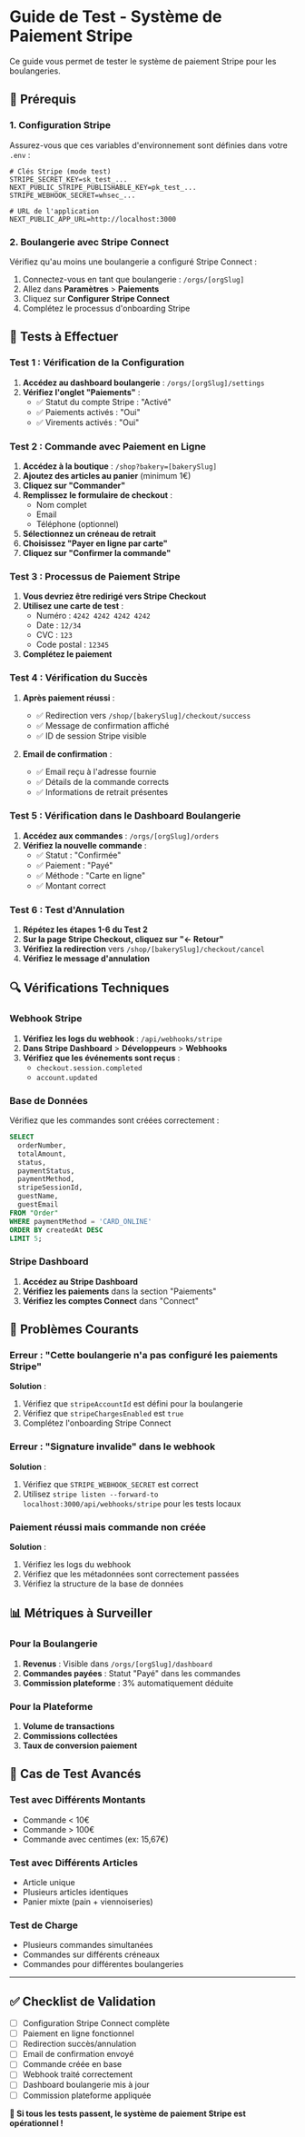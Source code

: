 # Guide de Test - Système de Paiement Stripe

Ce guide vous permet de tester le système de paiement Stripe pour les boulangeries.

## 🔧 Prérequis

### 1. Configuration Stripe

Assurez-vous que ces variables d'environnement sont définies dans votre `.env` :

```env
# Clés Stripe (mode test)
STRIPE_SECRET_KEY=sk_test_...
NEXT_PUBLIC_STRIPE_PUBLISHABLE_KEY=pk_test_...
STRIPE_WEBHOOK_SECRET=whsec_...

# URL de l'application
NEXT_PUBLIC_APP_URL=http://localhost:3000
```

### 2. Boulangerie avec Stripe Connect

Vérifiez qu'au moins une boulangerie a configuré Stripe Connect :

1. Connectez-vous en tant que boulangerie : `/orgs/[orgSlug]`
2. Allez dans **Paramètres** > **Paiements**
3. Cliquez sur **Configurer Stripe Connect**
4. Complétez le processus d'onboarding Stripe

## 🧪 Tests à Effectuer

### Test 1 : Vérification de la Configuration

1. **Accédez au dashboard boulangerie** : `/orgs/[orgSlug]/settings`
2. **Vérifiez l'onglet "Paiements"** :
   - ✅ Statut du compte Stripe : "Activé"
   - ✅ Paiements activés : "Oui"
   - ✅ Virements activés : "Oui"

### Test 2 : Commande avec Paiement en Ligne

1. **Accédez à la boutique** : `/shop?bakery=[bakerySlug]`
2. **Ajoutez des articles au panier** (minimum 1€)
3. **Cliquez sur "Commander"**
4. **Remplissez le formulaire de checkout** :
   - Nom complet
   - Email
   - Téléphone (optionnel)
5. **Sélectionnez un créneau de retrait**
6. **Choisissez "Payer en ligne par carte"**
7. **Cliquez sur "Confirmer la commande"**

### Test 3 : Processus de Paiement Stripe

1. **Vous devriez être redirigé vers Stripe Checkout**
2. **Utilisez une carte de test** :
   - Numéro : `4242 4242 4242 4242`
   - Date : `12/34`
   - CVC : `123`
   - Code postal : `12345`
3. **Complétez le paiement**

### Test 4 : Vérification du Succès

1. **Après paiement réussi** :

   - ✅ Redirection vers `/shop/[bakerySlug]/checkout/success`
   - ✅ Message de confirmation affiché
   - ✅ ID de session Stripe visible

2. **Email de confirmation** :
   - ✅ Email reçu à l'adresse fournie
   - ✅ Détails de la commande corrects
   - ✅ Informations de retrait présentes

### Test 5 : Vérification dans le Dashboard Boulangerie

1. **Accédez aux commandes** : `/orgs/[orgSlug]/orders`
2. **Vérifiez la nouvelle commande** :
   - ✅ Statut : "Confirmée"
   - ✅ Paiement : "Payé"
   - ✅ Méthode : "Carte en ligne"
   - ✅ Montant correct

### Test 6 : Test d'Annulation

1. **Répétez les étapes 1-6 du Test 2**
2. **Sur la page Stripe Checkout, cliquez sur "← Retour"**
3. **Vérifiez la redirection** vers `/shop/[bakerySlug]/checkout/cancel`
4. **Vérifiez le message d'annulation**

## 🔍 Vérifications Techniques

### Webhook Stripe

1. **Vérifiez les logs du webhook** : `/api/webhooks/stripe`
2. **Dans Stripe Dashboard** > **Développeurs** > **Webhooks**
3. **Vérifiez que les événements sont reçus** :
   - `checkout.session.completed`
   - `account.updated`

### Base de Données

Vérifiez que les commandes sont créées correctement :

```sql
SELECT
  orderNumber,
  totalAmount,
  status,
  paymentStatus,
  paymentMethod,
  stripeSessionId,
  guestName,
  guestEmail
FROM "Order"
WHERE paymentMethod = 'CARD_ONLINE'
ORDER BY createdAt DESC
LIMIT 5;
```

### Stripe Dashboard

1. **Accédez au Stripe Dashboard**
2. **Vérifiez les paiements** dans la section "Paiements"
3. **Vérifiez les comptes Connect** dans "Connect"

## 🚨 Problèmes Courants

### Erreur : "Cette boulangerie n'a pas configuré les paiements Stripe"

**Solution** :

1. Vérifiez que `stripeAccountId` est défini pour la boulangerie
2. Vérifiez que `stripeChargesEnabled` est `true`
3. Complétez l'onboarding Stripe Connect

### Erreur : "Signature invalide" dans le webhook

**Solution** :

1. Vérifiez que `STRIPE_WEBHOOK_SECRET` est correct
2. Utilisez `stripe listen --forward-to localhost:3000/api/webhooks/stripe` pour les tests locaux

### Paiement réussi mais commande non créée

**Solution** :

1. Vérifiez les logs du webhook
2. Vérifiez que les métadonnées sont correctement passées
3. Vérifiez la structure de la base de données

## 📊 Métriques à Surveiller

### Pour la Boulangerie

1. **Revenus** : Visible dans `/orgs/[orgSlug]/dashboard`
2. **Commandes payées** : Statut "Payé" dans les commandes
3. **Commission plateforme** : 3% automatiquement déduite

### Pour la Plateforme

1. **Volume de transactions**
2. **Commissions collectées**
3. **Taux de conversion paiement**

## 🎯 Cas de Test Avancés

### Test avec Différents Montants

- Commande < 10€
- Commande > 100€
- Commande avec centimes (ex: 15,67€)

### Test avec Différents Articles

- Article unique
- Plusieurs articles identiques
- Panier mixte (pain + viennoiseries)

### Test de Charge

- Plusieurs commandes simultanées
- Commandes sur différents créneaux
- Commandes pour différentes boulangeries

---

## ✅ Checklist de Validation

- [ ] Configuration Stripe Connect complète
- [ ] Paiement en ligne fonctionnel
- [ ] Redirection succès/annulation
- [ ] Email de confirmation envoyé
- [ ] Commande créée en base
- [ ] Webhook traité correctement
- [ ] Dashboard boulangerie mis à jour
- [ ] Commission plateforme appliquée

**🎉 Si tous les tests passent, le système de paiement Stripe est opérationnel !**
